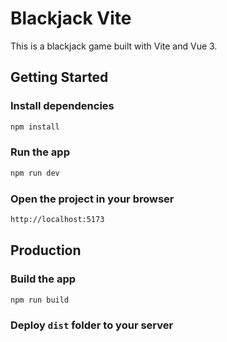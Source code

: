#  Blackjack Vite

This is a blackjack game built with Vite and Vue 3.

##  Getting Started

###  Install dependencies

```bash
npm install
```

###  Run the app

```bash
npm run dev
```

### Open the project in your browser

```bash
http://localhost:5173
```

## Production

###  Build the app

```bash
npm run build
```

### Deploy ```dist``` folder to your server
